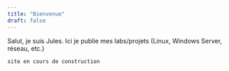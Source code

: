 ```yaml
---
title: "Bienvenue"
draft: false
---
```

Salut, je suis Jules. Ici je publie mes labs/projets (Linux, Windows Server, réseau, etc.)

``` 
site en cours de construction
``` 